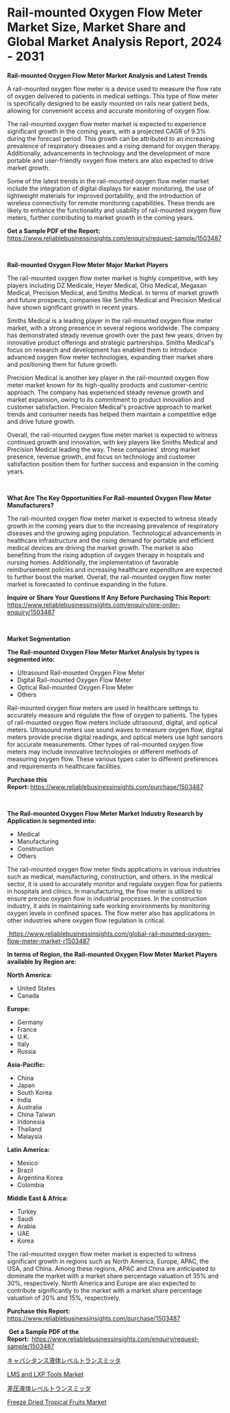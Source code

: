 <p><h1>Rail-mounted Oxygen Flow Meter Market Size, Market Share and Global Market Analysis Report, 2024 - 2031</h1></p><p><strong>Rail-mounted Oxygen Flow Meter Market Analysis and Latest Trends</strong></p>
<p><p>A rail-mounted oxygen flow meter is a device used to measure the flow rate of oxygen delivered to patients in medical settings. This type of flow meter is specifically designed to be easily mounted on rails near patient beds, allowing for convenient access and accurate monitoring of oxygen flow.</p><p>The rail-mounted oxygen flow meter market is expected to experience significant growth in the coming years, with a projected CAGR of 9.3% during the forecast period. This growth can be attributed to an increasing prevalence of respiratory diseases and a rising demand for oxygen therapy. Additionally, advancements in technology and the development of more portable and user-friendly oxygen flow meters are also expected to drive market growth.</p><p>Some of the latest trends in the rail-mounted oxygen flow meter market include the integration of digital displays for easier monitoring, the use of lightweight materials for improved portability, and the introduction of wireless connectivity for remote monitoring capabilities. These trends are likely to enhance the functionality and usability of rail-mounted oxygen flow meters, further contributing to market growth in the coming years.</p></p>
<p><strong>Get a Sample PDF of the Report:&nbsp;</strong> <a href="https://www.reliablebusinessinsights.com/enquiry/request-sample/1503487">https://www.reliablebusinessinsights.com/enquiry/request-sample/1503487</a></p>
<p>&nbsp;</p>
<p><strong>Rail-mounted Oxygen Flow Meter Major Market Players</strong></p>
<p><p>The rail-mounted oxygen flow meter market is highly competitive, with key players including DZ Medicale, Heyer Medical, Ohio Medical, Megasan Medical, Precision Medical, and Smiths Medical. In terms of market growth and future prospects, companies like Smiths Medical and Precision Medical have shown significant growth in recent years.</p><p>Smiths Medical is a leading player in the rail-mounted oxygen flow meter market, with a strong presence in several regions worldwide. The company has demonstrated steady revenue growth over the past few years, driven by innovative product offerings and strategic partnerships. Smiths Medical's focus on research and development has enabled them to introduce advanced oxygen flow meter technologies, expanding their market share and positioning them for future growth.</p><p>Precision Medical is another key player in the rail-mounted oxygen flow meter market known for its high-quality products and customer-centric approach. The company has experienced steady revenue growth and market expansion, owing to its commitment to product innovation and customer satisfaction. Precision Medical's proactive approach to market trends and consumer needs has helped them maintain a competitive edge and drive future growth.</p><p>Overall, the rail-mounted oxygen flow meter market is expected to witness continued growth and innovation, with key players like Smiths Medical and Precision Medical leading the way. These companies' strong market presence, revenue growth, and focus on technology and customer satisfaction position them for further success and expansion in the coming years.</p></p>
<p>&nbsp;</p>
<p><strong>What Are The Key Opportunities For Rail-mounted Oxygen Flow Meter Manufacturers?</strong></p>
<p><p>The rail-mounted oxygen flow meter market is expected to witness steady growth in the coming years due to the increasing prevalence of respiratory diseases and the growing aging population. Technological advancements in healthcare infrastructure and the rising demand for portable and efficient medical devices are driving the market growth. The market is also benefiting from the rising adoption of oxygen therapy in hospitals and nursing homes. Additionally, the implementation of favorable reimbursement policies and increasing healthcare expenditure are expected to further boost the market. Overall, the rail-mounted oxygen flow meter market is forecasted to continue expanding in the future.</p></p>
<p><strong>Inquire or Share Your Questions If Any Before Purchasing This Report:</strong> <a href="https://www.reliablebusinessinsights.com/enquiry/pre-order-enquiry/1503487">https://www.reliablebusinessinsights.com/enquiry/pre-order-enquiry/1503487</a></p>
<p>&nbsp;</p>
<p><strong>Market Segmentation</strong></p>
<p><strong>The Rail-mounted Oxygen Flow Meter Market Analysis by types is segmented into:</strong></p>
<p><ul><li>Ultrasound Rail-mounted Oxygen Flow Meter</li><li>Digital Rail-mounted Oxygen Flow Meter</li><li>Optical Rail-mounted Oxygen Flow Meter</li><li>Others</li></ul></p>
<p><p>Rail-mounted oxygen flow meters are used in healthcare settings to accurately measure and regulate the flow of oxygen to patients. The types of rail-mounted oxygen flow meters include ultrasound, digital, and optical meters. Ultrasound meters use sound waves to measure oxygen flow, digital meters provide precise digital readings, and optical meters use light sensors for accurate measurements. Other types of rail-mounted oxygen flow meters may include innovative technologies or different methods of measuring oxygen flow. These various types cater to different preferences and requirements in healthcare facilities.</p></p>
<p><strong>Purchase this Report:&nbsp;</strong><a href="https://www.reliablebusinessinsights.com/purchase/1503487">https://www.reliablebusinessinsights.com/purchase/1503487</a></p>
<p>&nbsp;</p>
<p><strong>The Rail-mounted Oxygen Flow Meter Market Industry Research by Application is segmented into:</strong></p>
<p><ul><li>Medical</li><li>Manufacturing</li><li>Construction</li><li>Others</li></ul></p>
<p><p>The rail-mounted oxygen flow meter finds applications in various industries such as medical, manufacturing, construction, and others. In the medical sector, it is used to accurately monitor and regulate oxygen flow for patients in hospitals and clinics. In manufacturing, the flow meter is utilized to ensure precise oxygen flow in industrial processes. In the construction industry, it aids in maintaining safe working environments by monitoring oxygen levels in confined spaces. The flow meter also has applications in other industries where oxygen flow regulation is critical.</p></p>
<p><a href="https://www.reliablebusinessinsights.com/global-rail-mounted-oxygen-flow-meter-market-r1503487">&nbsp;https://www.reliablebusinessinsights.com/global-rail-mounted-oxygen-flow-meter-market-r1503487</a></p>
<p><strong>In terms of Region, the Rail-mounted Oxygen Flow Meter Market Players available by Region are:</strong></p>
<p>
    <p> <strong> North America: </strong>
        <ul>
            <li>United States</li>
            <li>Canada</li>
        </ul>
        </p> 
    <p> <strong> Europe: </strong>
        <ul>
            <li>Germany</li>
            <li>France</li>
            <li>U.K.</li>
            <li>Italy</li>
            <li>Russia</li>
        </ul>
        </p> 
    <p> <strong> Asia-Pacific: </strong>
        <ul>
            <li>China</li>
            <li>Japan</li>
            <li>South Korea</li>
            <li>India</li>
            <li>Australia</li>
            <li>China Taiwan</li>
            <li>Indonesia</li>
            <li>Thailand</li>
            <li>Malaysia</li>
        </ul>
        </p> 
    <p> <strong> Latin America: </strong>
        <ul>
            <li>Mexico</li>
            <li>Brazil</li>
            <li>Argentina Korea</li>
            <li>Colombia</li>
        </ul>
        </p> 
    <p> <strong> Middle East & Africa: </strong>
        <ul>
            <li>Turkey</li>
            <li>Saudi</li>
            <li>Arabia</li>
            <li>UAE</li>
            <li>Korea</li>
        </ul>
    </p>
    </p>
<p><p>The rail-mounted oxygen flow meter market is expected to witness significant growth in regions such as North America, Europe, APAC, the USA, and China. Among these regions, APAC and China are anticipated to dominate the market with a market share percentage valuation of 35% and 30%, respectively. North America and Europe are also expected to contribute significantly to the market with a market share percentage valuation of 20% and 15%, respectively.</p></p>
<p><strong>Purchase this Report: </strong><a href="https://www.reliablebusinessinsights.com/purchase/1503487">https://www.reliablebusinessinsights.com/purchase/1503487</a></p>
<p>&nbsp;<strong>Get a Sample PDF of the Report:&nbsp;&nbsp;</strong><a href="https://www.reliablebusinessinsights.com/enquiry/request-sample/1503487">https://www.reliablebusinessinsights.com/enquiry/request-sample/1503487</a></p>
<p><strong></strong></p>
<p><p><a href="https://github.com/marbadji/Market-Research-Report-List-1/blob/main/828921394889.md">キャパシタンス液体レベルトランスミッタ</a></p><p><a href="https://github.com/sofayahoo2023/Market-Research-Report-List-4/blob/main/lms-and-lxp-tools-market.md">LMS and LXP Tools Market</a></p><p><a href="https://github.com/KaydenJohns1964/Market-Research-Report-List-1/blob/main/176084994890.md">差圧液体レベルトランスミッタ</a></p><p><a href="https://github.com/joannesouthgate/Market-Research-Report-List-3/blob/main/freeze-dried-tropical-fruits-market.md">Freeze Dried Tropical Fruits Market</a></p></p>